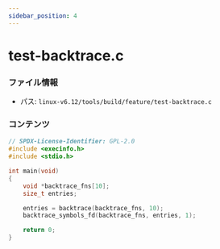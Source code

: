 ```yaml
---
sidebar_position: 4
---
```

# test-backtrace.c

### ファイル情報

- パス: `linux-v6.12/tools/build/feature/test-backtrace.c`

### コンテンツ

```c
// SPDX-License-Identifier: GPL-2.0
#include <execinfo.h>
#include <stdio.h>

int main(void)
{
	void *backtrace_fns[10];
	size_t entries;

	entries = backtrace(backtrace_fns, 10);
	backtrace_symbols_fd(backtrace_fns, entries, 1);

	return 0;
}

```
